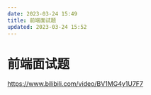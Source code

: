 ```yaml
---
date: 2023-03-24 15:49
title: 前端面试题
updated: 2023-03-24 15:52
---
```


# 前端面试题

https://www.bilibili.com/video/BV1MG4y1U7F7